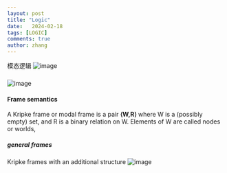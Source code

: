 ```yaml
---
layout: post
title: "Logic"
date:   2024-02-18
tags: [LOGIC]
comments: true
author: zhang
---
```

模态逻辑 
![image](https://github.com/zhang-mickey/zhang-mickey.github.io/assets/145342600/d0a0e030-e824-49c2-98a1-3fd55ec418f0)



###  
![image](https://github.com/zhang-mickey/zhang-mickey.github.io/assets/145342600/8d713087-9be0-4485-a056-8fba1b1b9a33)


#### Frame semantics

A Kripke frame or modal frame is a pair **⟨W,R⟩** where W is a (possibly empty) set, and R is a binary relation on W. Elements of W are called nodes or worlds,


##### general frames 
 Kripke frames with an additional structure
 ![image](https://github.com/zhang-mickey/zhang-mickey.github.io/assets/145342600/88813126-4dfe-4665-a92b-24728b03d54d)
